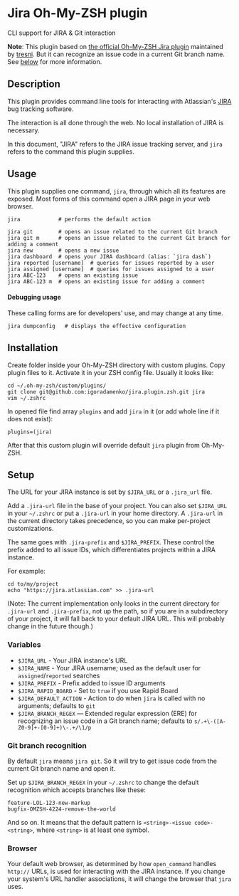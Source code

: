 #  Jira Oh-My-ZSH plugin  #

CLI support for JIRA & Git interaction

**Note**: This plugin based on [the official Oh-My-ZSH Jira plugin](https://github.com/robbyrussell/oh-my-zsh/tree/master/plugins/jira) maintained by [tresni](https://github.com/tresni). But it can recognize an issue code in a current Git branch name. See [below](#git-branch-recognition) for more information. 

##  Description  ##

This plugin provides command line tools for interacting with Atlassian's [JIRA](https://www.atlassian.com/software/jira) bug tracking software.

The interaction is all done through the web. No local installation of JIRA is necessary.

In this document, "JIRA" refers to the JIRA issue tracking server, and `jira` refers to the command this plugin supplies.

##  Usage  ##

This plugin supplies one command, `jira`, through which all its features are exposed. Most forms of this command open a JIRA page in your web browser.

```
jira            # performs the default action

jira git        # opens an issue related to the current Git branch
jira git m      # opens an issue related to the current Git branch for adding a comment
jira new        # opens a new issue
jira dashboard  # opens your JIRA dashboard (alias: `jira dash`)
jira reported [username]  # queries for issues reported by a user
jira assigned [username]  # queries for issues assigned to a user
jira ABC-123    # opens an existing issue
jira ABC-123 m  # opens an existing issue for adding a comment
```

#### Debugging usage  ####

These calling forms are for developers' use, and may change at any time.

```
jira dumpconfig   # displays the effective configuration
```

##  Installation  ##

Create folder inside your Oh-My-ZSH directory with custom plugins. Copy plugin files to it. Activate it in your ZSH config file. Usually it looks like:

```
cd ~/.oh-my-zsh/custom/plugins/
git clone git@github.com:igoradamenko/jira.plugin.zsh.git jira
vim ~/.zshrc
```

In opened file find array `plugins` and add `jira` in it (or add whole line if it does not exist):

```
plugins=(jira)
```

After that this custom plugin will override default `jira` plugin from Oh-My-ZSH.

##  Setup  ##

The URL for your JIRA instance is set by `$JIRA_URL` or a `.jira_url` file.

Add a `.jira-url` file in the base of your project. You can also set `$JIRA_URL` in your `~/.zshrc` or put a `.jira-url` in your home directory. A `.jira-url` in the current directory takes precedence, so you can make per-project customizations.

The same goes with `.jira-prefix` and `$JIRA_PREFIX`. These control the prefix added to all issue IDs, which differentiates projects within a JIRA instance.

For example:

```
cd to/my/project
echo "https://jira.atlassian.com" >> .jira-url
```

(Note: The current implementation only looks in the current directory for `.jira-url` and `.jira-prefix`, not up the path, so if you are in a subdirectory of your project, it will fall back to your default JIRA URL. This will probably change in the future though.)

###  Variables  ###

* `$JIRA_URL` - Your JIRA instance's URL
* `$JIRA_NAME` - Your JIRA username; used as the default user for `assigned`/`reported` searches
* `$JIRA_PREFIX` - Prefix added to issue ID arguments
* `$JIRA_RAPID_BOARD` - Set to `true` if you use Rapid Board
* `$JIRA_DEFAULT_ACTION` - Action to do when `jira` is called with no arguments; defaults to `git`
* `$JIRA_BRANCH_REGEX` — Extended regular expression (ERE) for recognizing an issue code in a Git branch name; defaults to `s/.+\-([A-Z0-9]+-[0-9]+)\-.+/\1/p`

### Git branch recognition ###

By default `jira` means `jira git`. So it will try to get issue code from the current Git branch name and open it.

Set up `$JIRA_BRANCH_REGEX` in your `~/.zshrc` to change the default recognition which accepts branches like these:

```
feature-LOL-123-new-markup
bugfix-OMZSH-4224-remove-the-world
```

And so on. It means that the default pattern is `<string>-<issue code>-<string>`, where `<string>` is at least one symbol.

### Browser ###

Your default web browser, as determined by how `open_command` handles `http://` URLs, is used for interacting with the JIRA instance. If you change your system's URL handler associations, it will change the browser that `jira` uses.
